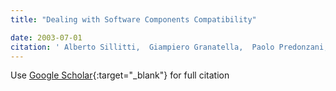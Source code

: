 ```yaml
---
title: "Dealing with Software Components Compatibility"

date: 2003-07-01
citation: ' Alberto Sillitti,  Giampiero Granatella,  Paolo Predonzani,  Tullio Vernazza,  Giancarlo Succi, &quot;Dealing with Software Components Compatibility.&quot;, 2003.'
---
```

Use [Google Scholar](https://scholar.google.com/scholar?q=Dealing+with+Software+Components+Compatibility){:target="_blank"} for full citation